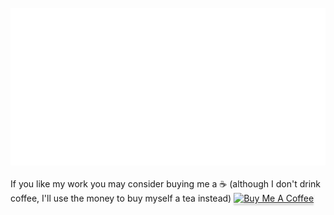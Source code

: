 <div align="left">
	<br>
		<img src="header.svg">
	<br>
</div>
<br>
If you like my work you may consider buying me a ☕ (although I don't drink coffee, I'll use the money to buy myself a tea instead)
<a href="https://www.buymeacoffee.com/judicaelandria" target="_blank" style="margin-top: 40px;"><img src="https://www.buymeacoffee.com/assets/img/custom_images/orange_img.png" alt="Buy Me A Coffee" style="height: 41px !important;width: 174px !important;box-shadow: 0px 3px 2px 0px rgba(190, 190, 190, 0.5) !important;-webkit-box-shadow: 0px 3px 2px 0px rgba(190, 190, 190, 0.5) !important;" ></a>
